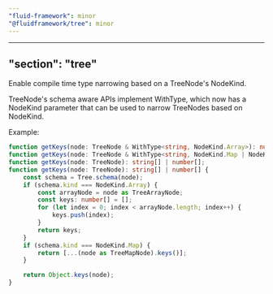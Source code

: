 ```yaml
---
"fluid-framework": minor
"@fluidframework/tree": minor
---
```

---
"section": "tree"
---
Enable compile time type narrowing based on a TreeNode's NodeKind.

TreeNode's schema aware APIs implement WithType, which now has a NodeKind parameter that can be used to narrow TreeNodes based on NodeKind.

Example:

```typescript
function getKeys(node: TreeNode & WithType<string, NodeKind.Array>): number[];
function getKeys(node: TreeNode & WithType<string, NodeKind.Map | NodeKind.Object>): string[];
function getKeys(node: TreeNode): string[] | number[];
function getKeys(node: TreeNode): string[] | number[] {
	const schema = Tree.schema(node);
	if (schema.kind === NodeKind.Array) {
		const arrayNode = node as TreeArrayNode;
		const keys: number[] = [];
		for (let index = 0; index < arrayNode.length; index++) {
			keys.push(index);
		}
		return keys;
	}
	if (schema.kind === NodeKind.Map) {
		return [...(node as TreeMapNode).keys()];
	}

	return Object.keys(node);
}
```

